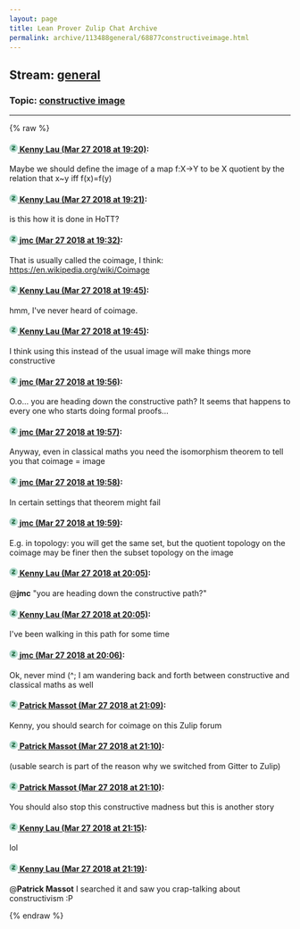```yaml
---
layout: page
title: Lean Prover Zulip Chat Archive 
permalink: archive/113488general/68877constructiveimage.html
---
```


## Stream: [general](index.html)
### Topic: [constructive image](68877constructiveimage.html)

---


{% raw %}
#### [![Click to go to Zulip](../../assets/img/zulip2.png) Kenny Lau (Mar 27 2018 at 19:20)](https://leanprover.zulipchat.com/#narrow/stream/113488-general/topic/constructive%20image/near/124280837):
Maybe we should define the image of a map f:X->Y to be X quotient by the relation that x~y iff f(x)=f(y)

#### [![Click to go to Zulip](../../assets/img/zulip2.png) Kenny Lau (Mar 27 2018 at 19:21)](https://leanprover.zulipchat.com/#narrow/stream/113488-general/topic/constructive%20image/near/124280848):
is this how it is done in HoTT?

#### [![Click to go to Zulip](../../assets/img/zulip2.png) jmc (Mar 27 2018 at 19:32)](https://leanprover.zulipchat.com/#narrow/stream/113488-general/topic/constructive%20image/near/124281324):
That is usually called the coimage, I think: https://en.wikipedia.org/wiki/Coimage

#### [![Click to go to Zulip](../../assets/img/zulip2.png) Kenny Lau (Mar 27 2018 at 19:45)](https://leanprover.zulipchat.com/#narrow/stream/113488-general/topic/constructive%20image/near/124281847):
hmm, I've never heard of coimage.

#### [![Click to go to Zulip](../../assets/img/zulip2.png) Kenny Lau (Mar 27 2018 at 19:45)](https://leanprover.zulipchat.com/#narrow/stream/113488-general/topic/constructive%20image/near/124281852):
I think using this instead of the usual image will make things more constructive

#### [![Click to go to Zulip](../../assets/img/zulip2.png) jmc (Mar 27 2018 at 19:56)](https://leanprover.zulipchat.com/#narrow/stream/113488-general/topic/constructive%20image/near/124282326):
O.o... you are heading down the constructive path? It seems that happens to every one who starts doing formal proofs...

#### [![Click to go to Zulip](../../assets/img/zulip2.png) jmc (Mar 27 2018 at 19:57)](https://leanprover.zulipchat.com/#narrow/stream/113488-general/topic/constructive%20image/near/124282343):
Anyway, even in classical maths you need the isomorphism theorem to tell you that coimage = image

#### [![Click to go to Zulip](../../assets/img/zulip2.png) jmc (Mar 27 2018 at 19:58)](https://leanprover.zulipchat.com/#narrow/stream/113488-general/topic/constructive%20image/near/124282402):
In certain settings that theorem might fail

#### [![Click to go to Zulip](../../assets/img/zulip2.png) jmc (Mar 27 2018 at 19:59)](https://leanprover.zulipchat.com/#narrow/stream/113488-general/topic/constructive%20image/near/124282428):
E.g. in topology: you will get the same set, but the quotient topology on the coimage may be finer then the subset topology on the image

#### [![Click to go to Zulip](../../assets/img/zulip2.png) Kenny Lau (Mar 27 2018 at 20:05)](https://leanprover.zulipchat.com/#narrow/stream/113488-general/topic/constructive%20image/near/124282660):
@**jmc** "you are heading down the constructive path?"

#### [![Click to go to Zulip](../../assets/img/zulip2.png) Kenny Lau (Mar 27 2018 at 20:05)](https://leanprover.zulipchat.com/#narrow/stream/113488-general/topic/constructive%20image/near/124282669):
I've been walking in this path for some time

#### [![Click to go to Zulip](../../assets/img/zulip2.png) jmc (Mar 27 2018 at 20:06)](https://leanprover.zulipchat.com/#narrow/stream/113488-general/topic/constructive%20image/near/124282734):
Ok, never mind (^; I am wandering back and forth between constructive and classical maths as well

#### [![Click to go to Zulip](../../assets/img/zulip2.png) Patrick Massot (Mar 27 2018 at 21:09)](https://leanprover.zulipchat.com/#narrow/stream/113488-general/topic/constructive%20image/near/124285270):
Kenny, you should search for coimage on this Zulip forum

#### [![Click to go to Zulip](../../assets/img/zulip2.png) Patrick Massot (Mar 27 2018 at 21:10)](https://leanprover.zulipchat.com/#narrow/stream/113488-general/topic/constructive%20image/near/124285326):
(usable search is part of the reason why we switched from Gitter to Zulip)

#### [![Click to go to Zulip](../../assets/img/zulip2.png) Patrick Massot (Mar 27 2018 at 21:10)](https://leanprover.zulipchat.com/#narrow/stream/113488-general/topic/constructive%20image/near/124285335):
You should also stop this constructive madness but this is another story

#### [![Click to go to Zulip](../../assets/img/zulip2.png) Kenny Lau (Mar 27 2018 at 21:15)](https://leanprover.zulipchat.com/#narrow/stream/113488-general/topic/constructive%20image/near/124285475):
lol

#### [![Click to go to Zulip](../../assets/img/zulip2.png) Kenny Lau (Mar 27 2018 at 21:19)](https://leanprover.zulipchat.com/#narrow/stream/113488-general/topic/constructive%20image/near/124285605):
@**Patrick Massot** I searched it and saw you crap-talking about constructivism :P


{% endraw %}
